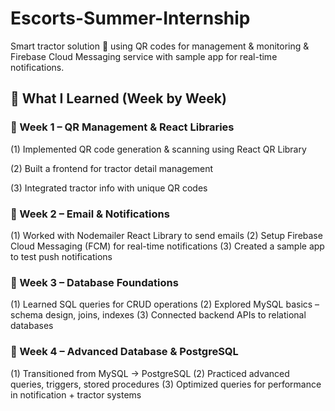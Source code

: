 # Escorts-Summer-Internship
Smart tractor solution 🚜 using QR codes for management &amp; monitoring &amp; Firebase Cloud Messaging service with sample app for real-time notifications.

## 📘 What I Learned (Week by Week)

### 📅 Week 1 – QR Management & React Libraries

(1) Implemented QR code generation & scanning using React QR Library

(2) Built a frontend for tractor detail management

(3) Integrated tractor info with unique QR codes

### 📅 Week 2 – Email & Notifications

(1) Worked with Nodemailer React Library to send emails
(2) Setup Firebase Cloud Messaging (FCM) for real-time notifications
(3) Created a sample app to test push notifications

### 📅 Week 3 – Database Foundations

(1) Learned SQL queries for CRUD operations
(2) Explored MySQL basics – schema design, joins, indexes
(3) Connected backend APIs to relational databases

### 📅 Week 4 – Advanced Database & PostgreSQL

(1) Transitioned from MySQL → PostgreSQL
(2) Practiced advanced queries, triggers, stored procedures
(3) Optimized queries for performance in notification + tractor systems
